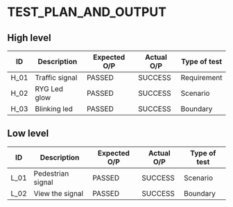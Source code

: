 
# TEST_PLAN_AND_OUTPUT
## High level 
| ID | Description | Expected O/P | Actual O/P | Type of test |
| --- | --- | --- | --- | --- |
| H_01 | Traffic signal | PASSED |	SUCCESS |	Requirement |
| H_02 | RYG Led glow	| PASSED | SUCCESS | Scenario |
| H_03 | Blinking led |	PASSED |	SUCCESS |	Boundary|

## Low level 
| ID | Description | Expected O/P | Actual O/P | Type of test |
| --- | --- | --- | --- | --- |
| L_01 | Pedestrian signal	| PASSED | SUCCESS | Scenario |
| L_02 | View the signal |	PASSED |	SUCCESS |	Boundary|
